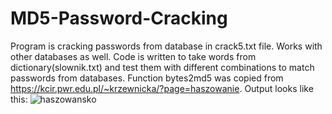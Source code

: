 # MD5-Password-Cracking

Program is cracking passwords from database in crack5.txt file. Works with other databases as well. 
Code is written to take words from dictionary(slownik.txt) and test them with different combinations to match passwords from databases. 
Function bytes2md5 was copied from https://kcir.pwr.edu.pl/~krzewnicka/?page=haszowanie.
Output looks like this:
![haszowansko](https://github.com/mburakowski/MD5-Password-Cracking/assets/73072665/1c7b1176-29f3-4092-9633-b952ef8fd009)
